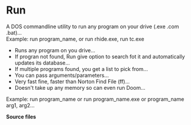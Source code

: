# Run

A DOS commandline utility to run any program on your drive (.exe .com .bat)...  
Example: run program_name, or run rhide.exe, run tc.exe  

+ Runs any program on you drive...
+ If progran not found, Run give option to search fot it and automatically updates its database...
+ If multiple programs found, you get a list to pick from...
+ You can pass arguments/parameters...
+ Very fast fine, faster than Norton Find File (ff)...
+ Doesn't take up any memory so can even run Doom...

Example:
run program_name or run program_name.exe or program_name arg1, arg2...


**Source files**


